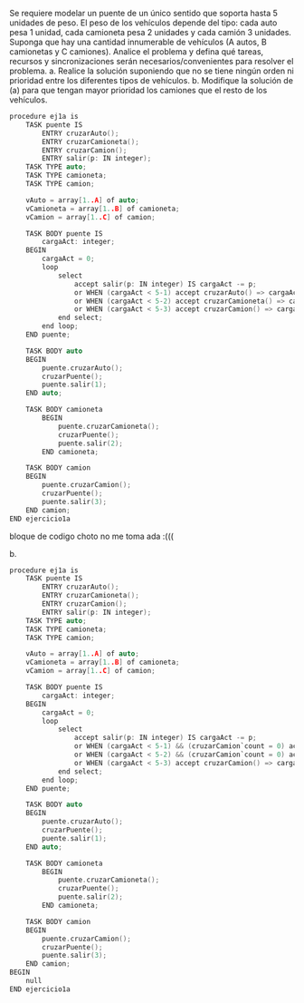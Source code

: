 Se requiere modelar un puente de un único sentido que soporta hasta 5 unidades de peso.
El peso de los vehículos depende del tipo: cada auto pesa 1 unidad, cada camioneta pesa 2 unidades y cada camión 3 unidades. Suponga que hay una cantidad innumerable de
vehículos (A autos, B camionetas y C camiones). Analice el problema y defina qué tareas, recursos y sincronizaciones serán necesarios/convenientes para resolver el problema.
a. Realice la solución suponiendo que no se tiene ningún orden ni prioridad entre los diferentes tipos de vehículos.
b. Modifique la solución de (a) para que tengan mayor prioridad los camiones que el resto de los vehículos.
```c
procedure ej1a is
	TASK puente IS
		ENTRY cruzarAuto();
		ENTRY cruzarCamioneta();
		ENTRY cruzarCamion();
		ENTRY salir(p: IN integer);
	TASK TYPE auto;
	TASK TYPE camioneta;
	TASK TYPE camion;

	vAuto = array[1..A] of auto;
	vCamioneta = array[1..B] of camioneta;
	vCamion = array[1..C] of camion;

	TASK BODY puente IS
		cargaAct: integer;
	BEGIN 
		cargaAct = 0;
		loop
			select 
				accept salir(p: IN integer) IS cargaAct -= p;
				or WHEN (cargaAct < 5-1) accept cruzarAuto() => cargaAct = cargaAct+1; END cruzarAuto;
				or WHEN (cargaAct < 5-2) accept cruzarCamioneta() => cargaAct = cargaAct+2; END cruzarCamioneta;
				or WHEN (cargaAct < 5-3) accept cruzarCamion() => cargaAct = cargaAct+3; END cruzarCamiones;
			end select;
		end loop;
	END puente;

	TASK BODY auto
	BEGIN
		puente.cruzarAuto();
		cruzarPuente();
		puente.salir(1);
	END auto;

	TASK BODY camioneta
		BEGIN
			puente.cruzarCamioneta();
			cruzarPuente();
			puente.salir(2);
		END camioneta;

	TASK BODY camion
	BEGIN
		puente.cruzarCamion();
		cruzarPuente();
		puente.salir(3);
	END camion;
END ejercicio1a
```

bloque de codigo choto no me toma ada :(((

b.
```c
procedure ej1a is
	TASK puente IS
		ENTRY cruzarAuto();
		ENTRY cruzarCamioneta();
		ENTRY cruzarCamion();
		ENTRY salir(p: IN integer);
	TASK TYPE auto;
	TASK TYPE camioneta;
	TASK TYPE camion;

	vAuto = array[1..A] of auto;
	vCamioneta = array[1..B] of camioneta;
	vCamion = array[1..C] of camion;

	TASK BODY puente IS
		cargaAct: integer;
	BEGIN 
		cargaAct = 0;
		loop
			select 
				accept salir(p: IN integer) IS cargaAct -= p;
				or WHEN (cargaAct < 5-1) && (cruzarCamion`count = 0) accept cruzarAuto() => cargaAct = cargaAct+1; END cruzarAuto;
				or WHEN (cargaAct < 5-2) && (cruzarCamion`count = 0) accept cruzarCamioneta() => cargaAct = cargaAct+2; END cruzarCamioneta;
				or WHEN (cargaAct < 5-3) accept cruzarCamion() => cargaAct = cargaAct+3; END cruzarCamiones;
			end select;
		end loop;
	END puente;

	TASK BODY auto
	BEGIN
		puente.cruzarAuto();
		cruzarPuente();
		puente.salir(1);
	END auto;

	TASK BODY camioneta
		BEGIN
			puente.cruzarCamioneta();
			cruzarPuente();
			puente.salir(2);
		END camioneta;

	TASK BODY camion
	BEGIN
		puente.cruzarCamion();
		cruzarPuente();
		puente.salir(3);
	END camion;
BEGIN
	null
END ejercicio1a
```